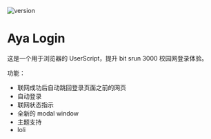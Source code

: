 ![version](https://img.shields.io/badge/version-2.3.6_stable-FF5185.svg?style=flat-square)

# Aya Login

这是一个用于浏览器的 UserScript，提升 bit srun 3000 校园网登录体验。

功能：

- 联网成功后自动跳回登录页面之前的网页
- 自动登录 
- 联网状态指示 
- 全新的 modal window
- 主题支持
- loli
